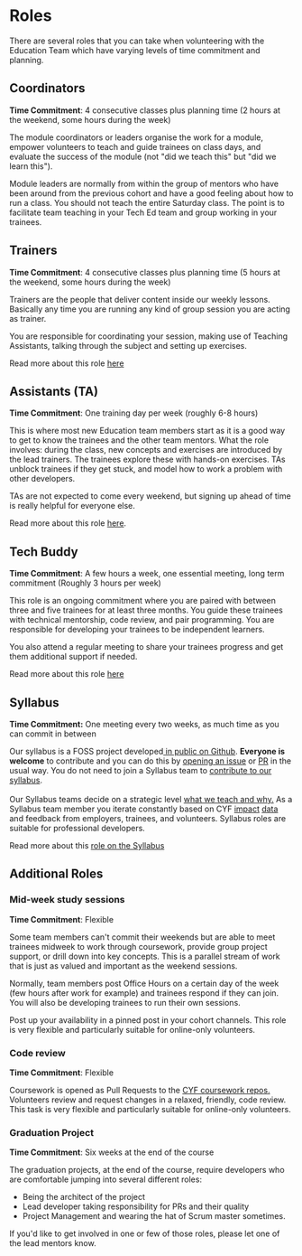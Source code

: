 # Roles

There are several roles that you can take when volunteering with the Education Team which have varying levels of time commitment and planning.

## Coordinators

**Time Commitment**: 4 consecutive classes plus planning time (2 hours at the weekend, some hours during the week)

The module coordinators or leaders organise the work for a module, empower volunteers to teach and guide trainees on class days, and evaluate the success of the module (not "did we teach this" but "did we learn this").&#x20;

Module leaders are normally from within the group of mentors who have been around from the previous cohort and have a good feeling about how to run a class. You should not teach the entire Saturday class. The point is to facilitate team teaching in your Tech Ed team and group working in your trainees.

## Trainers

**Time Commitment**: 4 consecutive classes plus planning time (5 hours at the weekend, some hours during the week)

Trainers are the people that deliver content inside our weekly lessons. Basically any time you are running any kind of group session you are acting as trainer.

You are responsible for coordinating your session, making use of Teaching Assistants, talking through the subject and setting up exercises.

Read more about this role [here](lead-teacher.md)

## Assistants (TA)

**Time Commitment**: One training day per week (roughly 6-8 hours)

This is where most new Education team members start as it is a good way to get to know the trainees and the other team mentors. What the role involves: during the class, new concepts and exercises are introduced by the lead trainers. The trainees explore these with hands-on exercises. TAs unblock trainees if they get stuck, and model how to work a problem with other developers.&#x20;

TAs are not expected to come every weekend, but signing up ahead of time is really helpful for everyone else.

Read more about this role [here](teaching-assitant.md).

## Tech Buddy

**Time Commitment**: A few hours a week, one essential meeting, long term commitment (Roughly 3 hours per week)

This role is an ongoing commitment where you are paired with between three and five trainees for at least three months. You guide these trainees with technical mentorship, code review, and pair programming. You are responsible for developing your trainees to be independent learners.

You also attend a regular meeting to share your trainees progress and get them additional support if needed.

Read more about this role [here](education-buddy.md)

## Syllabus

**Time Commitment:** One meeting every two weeks, as much time as you can commit in between

Our syllabus is a FOSS project developed[ in public on Github](https://github.com/CodeYourFuture/syllabus/). **Everyone is welcome** to contribute and you can do this by [opening an issue](https://github.com/CodeYourFuture/syllabus/issues/new/choosehttps://github.com/CodeYourFuture/syllabus/issues/new/choose) or [PR](https://github.com/CodeYourFuture/syllabus/pulls) in the usual way. You do not need to join a Syllabus team to [contribute to our syllabus](https://syllabus.codeyourfuture.io/contributing/overview).\
\
Our Syllabus teams decide on a strategic level [what we teach and why.](https://syllabus.codeyourfuture.io/guides/paradigm) As a Syllabus team member you iterate constantly based on CYF [impact](https://docs.google.com/spreadsheets/d/1SFNpbbFVXE1Lusm5MI7lc51r09\_2ecpyFNvKUuAkkFU/edit?usp=sharing) [data](https://docs.google.com/spreadsheets/d/1HtKd6J12ISE5va4fG0fPGIy18ILA0I6jZJS3FFN4DFw/edit?usp=sharing) and feedback from employers, trainees, and volunteers. Syllabus roles are suitable for professional developers.

Read more about this [role on the Syllabus](https://syllabus.codeyourfuture.io/contributing/team)

## Additional Roles

### Mid-week study sessions

**Time Commitment**: Flexible

Some team members can't commit their weekends but are able to meet trainees midweek to work through coursework, provide group project support, or drill down into key concepts. This is a parallel stream of work that is just as valued and important as the weekend sessions.&#x20;

Normally, team members post Office Hours on a certain day of the week (few hours after work for example) and trainees respond if they can join. You will also be developing trainees to run their own sessions.

Post up your availability in a pinned post in your cohort channels. This role is very flexible and particularly suitable for online-only volunteers.

### Code review

**Time Commitment**: Flexible

Coursework is opened as Pull Requests to the [CYF coursework repos.](https://github.com/CodeYourFuture/Table-of-Contents) Volunteers review and request changes in a relaxed, friendly, code review. This task is very flexible and particularly suitable for online-only volunteers.

### Graduation Project

**Time Commitment**: Six weeks at the end of the course

The graduation projects, at the end of the course, require developers who are comfortable jumping into several different roles:&#x20;

* Being the architect of the project
* Lead developer taking responsibility for PRs and their quality
* Project Management and wearing the hat of Scrum master sometimes.&#x20;

If you'd like to get involved in one or few of those roles, please let one of the lead mentors know.
